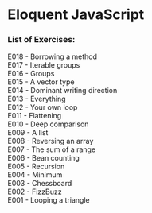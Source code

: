 # Eloquent JavaScript

### List of Exercises:  
E018 - Borrowing a method  
E017 - Iterable groups  
E016 - Groups  
E015 - A vector type  
E014 - Dominant writing direction  
E013 - Everything  
E012 - Your own loop  
E011 - Flattening  
E010 - Deep comparison  
E009 - A list  
E008 - Reversing an array  
E007 - The sum of a range  
E006 - Bean counting  
E005 - Recursion  
E004 - Minimum  
E003 - Chessboard  
E002 - FizzBuzz  
E001 - Looping a triangle   